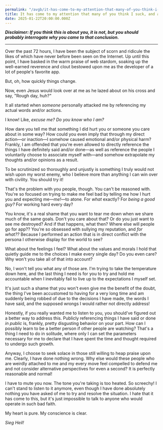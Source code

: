 ```yaml
---
permalink: "/avgb/it-has-come-to-my-attention-that-many-of-you-think-i-suck-and-as-a-person-who-is-dedicated-to-self-reflection-and-growth-im-here-to-tell-you-that-youre-wrong/index.html"
title: It has come to my attention that many of you think I suck, and as a person who is dedicated to self-reflection and growth, I'm here to tell you that you're wrong
date: 2025-01-22T20:00:00.000Z
---
```


***Disclaimer: If you think this is about you, it is not, but you should probably interrogate why you came to that conclusion.***

---

Over the past 72 hours, I have been the subject of scorn and ridicule the likes of which have never before been seen on the Internet. Up until this point, I have basked in the warm praise of web stardom, soaking up the well-earned reverence and clout bestowed upon me as the developer of a lot of people's favorite app.

But, oh, how quickly things change. 

Now, even Jesus would look over at me as he lazed about on his cross and say, "Rough day, huh?"

It all started when *someone* personally attacked me by referencing my actual words and/or actions. 

I know! Like, *excuse me? Do you know who I am?* 

How dare you tell me that something I did hurt you or someone you care about in some way? How could you even imply that through my direct action—or inaction—I somehow caused emotional and/or physical harm? Frankly, I am offended that you're even allowed to directly reference the things I have definitely said and/or done—as well as reference the people I voluntarily choose to associate myself with—and somehow extrapolate my thoughts and/or opinions as a result. 

To be scrutinized so thoroughly and unjustly is something I truly would not wish upon my worst enemy, who I believe more than anything I can win over with civility. You should try it!

That's the problem with you people, though. You can't be reasoned with. You're so focused on trying to make me feel bad by telling me how I hurt you and expecting me—*me!*—to atone. For *what* exactly? For *being a good guy?* For working hard every day? 

You know, it's a real shame that you want to tear me down when we share much of the same goals. Don't you care about that? Or do you just want to see me destroyed? And if that happens, what then? Where else will people go for app?? You're so obsessed with sullying my reputation, and *for what??* Because I performed an action that is in direct conflict with the persona I otherwise display for the world to see?

What about the feelings I feel? What about the values and morals I hold that quietly guide me to the choices I make every single day? Do you even care? Why won't you take all of that into account?

No, I won't tell you what any of those are. I'm trying to take the temperature down here, and the last thing I need is for you to try and hold me accountable when I inevitably fail to live up to the expectations I myself set.

It's just such a shame that you won't even give me the benefit of the doubt, the thing I've been accustomed to having for a very long time and am suddenly being robbed of due to the decisions I have made, the words I have said, and the supposed wrongs I would rather not directly address!

Honestly, if you really wanted me to listen to you, you should've figured out a better way to address this. Publicly referencing things I have said or done *in public* is, frankly, pretty disgusting behavior on your part. How can I possibly learn to be a better person if other people are watching? That's a thing I need to do in solitude, where only I can set the parameters necessary for me to declare that I have spent the time and thought required to undergo such growth. 

Anyway, I choose to seek solace in those still willing to heap praise upon me.  Clearly, I have done nothing wrong. Why else would these people who are weirdly attached to me and my every move feel compelled to defend me and not consider alternative perspectives for even a second? It is perfectly reasonable and normal!

I have to mute you now. The tone you're taking is too heated. So screechy! I can't stand to listen to it anymore, even though I have done absolutely nothing you have asked of me to try and resolve the situation. I hate that it has come to this, but it's just impossible to talk to anyone who would operate in such bad faith. 

My heart is pure. My conscience is clear.

*Sieg Heil!*